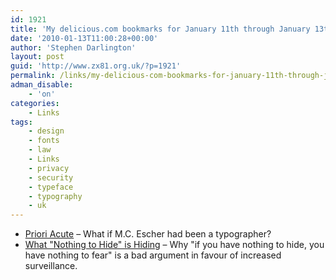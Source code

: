 ```yaml
---
id: 1921
title: 'My delicious.com bookmarks for January 11th through January 13th'
date: '2010-01-13T11:00:28+00:00'
author: 'Stephen Darlington'
layout: post
guid: 'http://www.zx81.org.uk/?p=1921'
permalink: /links/my-delicious-com-bookmarks-for-january-11th-through-january-13th.html
adman_disable:
    - 'on'
categories:
    - Links
tags:
    - design
    - fonts
    - law
    - Links
    - privacy
    - security
    - typeface
    - typography
    - uk
---
```


- [Priori Acute](http://www.emigre.com/EFfeature.php?di=214) – What if M.C. Escher had been a typographer?
- [What "Nothing to Hide" is Hiding](http://opendotdotdot.blogspot.com/2010/01/what-nothing-to-hide-is-hiding.html?utm_source=feedburner&utm_medium=feed&utm_campaign=Feed%3A+blogspot%2FcBoI+%28open...%29&utm_content=Google+Reader) – Why "if you have nothing to hide, you have nothing to fear" is a bad argument in favour of increased surveillance.
